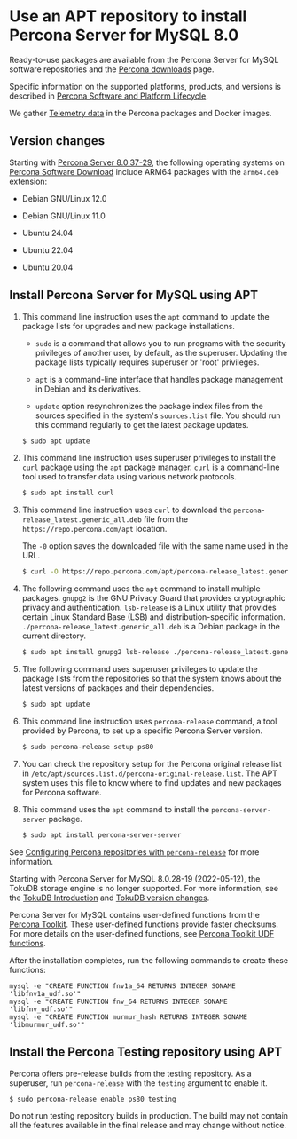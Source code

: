 # Use an APT repository to install Percona Server for MySQL 8.0

Ready-to-use packages are available from the Percona Server for MySQL software
repositories and the [Percona downloads](https://www.percona.com/downloads/Percona-Server-8.0/) page.

Specific information on the supported platforms, products, and versions is described in [Percona Software and Platform Lifecycle](https://www.percona.com/services/policies/percona-software-platform-lifecycle#mysql).

We gather [Telemetry data] in the Percona packages and Docker images.

## Version changes

Starting with [Percona Server 8.0.37-29](release-notes/8.0.37-29.md), the following operating systems on [Percona Software Download](https://www.percona.com/downloads) include ARM64 packages with the `arm64.deb` extension:

* Debian GNU/Linux 12.0

* Debian GNU/Linux 11.0

* Ubuntu 24.04

* Ubuntu 22.04

* Ubuntu 20.04

## Install Percona Server for MySQL using APT

1. This command line instruction uses the `apt` command to update the package lists for upgrades and new package installations.

	*	`sudo` is a command that allows you to run programs with the security privileges of another user, by default, as the superuser. Updating the package lists typically requires superuser or 'root' privileges.

	*	`apt` is a command-line interface that handles package management in Debian and its derivatives. 

	* `update` option resynchronizes the package index files from the sources specified in the system's `sources.list` file. You should run this command regularly to get the latest package updates.


	```{.bash data-prompt="$"}
	$ sudo apt update
	```

2. This command line instruction uses superuser privileges to install the `curl` package using the `apt` package manager. `curl` is a command-line tool used to transfer data using various network protocols.

	```{.bash data-prompt="$"}
	$ sudo apt install curl
	```
	
3. This command line instruction uses `curl` to download the `percona-release_latest.generic_all.deb` file from the `https://repo.percona.com/apt` location.

	The `-0` option saves the downloaded file with the same name used in the URL.

	```{.bash data-prompt="$"}
	$ curl -O https://repo.percona.com/apt/percona-release_latest.generic_all.deb
	```

4. The following command uses the `apt` command to install multiple packages. `gnupg2` is the GNU Privacy Guard that provides cryptographic privacy and authentication. `lsb-release` is a Linux utility that provides certain Linux Standard Base (LSB) and distribution-specific information. `./percona-release_latest.generic_all.deb` is a Debian package in the current directory. 


	```{.bash data-prompt="$"}
	$ sudo apt install gnupg2 lsb-release ./percona-release_latest.generic_all.deb
	```
    

5. The following command uses superuser privileges to update the package lists from the repositories so that the system knows about the latest versions of packages and their dependencies.

	```{.bash data-prompt="$"}
	$ sudo apt update
	```

6. This command line instruction uses `percona-release` command, a tool provided by Percona, to set up a specific Percona Server version. 

	```{.bash data-prompt="$"}
	$ sudo percona-release setup ps80
	```

7. You can check the repository setup for the Percona original release list in `/etc/apt/sources.list.d/percona-original-release.list`. The APT system uses this file to know where to find updates and new packages for Percona software.

8. This command uses the `apt` command to install the `percona-server-server` package.

	```{.bash data-prompt="$"}
	$ sudo apt install percona-server-server
	```

See [Configuring Percona repositories with `percona-release`](https://docs.percona.com/percona-software-repositories/percona-release.html) for more information.


Starting with Percona Server for MySQL 8.0.28-19 (2022-05-12), the TokuDB storage engine is no longer supported. For more information, see the [TokuDB Introduction](tokudb-intro.md) and [TokuDB version changes](tokudb-version-changes.md). 

Percona Server for MySQL contains user-defined functions from the [Percona Toolkit](https://docs.percona.com/percona-toolkit/). These user-defined functions provide faster checksums. For more details on the user-defined functions, see [Percona Toolkit UDF functions](udf-percona-toolkit.md).

After the installation completes, run the following commands to create these functions:

```mysql
mysql -e "CREATE FUNCTION fnv1a_64 RETURNS INTEGER SONAME 'libfnv1a_udf.so'"
mysql -e "CREATE FUNCTION fnv_64 RETURNS INTEGER SONAME 'libfnv_udf.so'"
mysql -e "CREATE FUNCTION murmur_hash RETURNS INTEGER SONAME 'libmurmur_udf.so'"
```

## Install the Percona Testing repository using APT

Percona offers pre-release builds from the testing repository. As a superuser, run `percona-release` with the `testing` argument to enable it.

```{.bash data-prompt="$"}
$ sudo percona-release enable ps80 testing
```

Do not run testing repository builds in production. The build may not contain all the features available in the final release and may change without notice.

[Telemetry data]: telemetry.md
